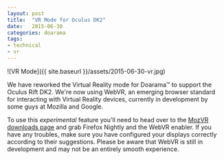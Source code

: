 ```yaml
---
layout: post
title:  "VR Mode for Oculus DK2"
date:   2015-06-30
categories: doarama
tags:
- technical
- vr
---
```


[]()

![VR Mode]({{ site.baseurl }}/assets/2015-06-30-vr.jpg)

We have reworked the Virtual Reality mode for Doarama&trade; to support the Oculus Rift DK2. We're now using WebVR, an emerging browser standard for interacting with Virtual Reality devices, currently in development by some guys at Mozilla and Google.

To use this _experimental_ feature you'll need to head over to the [MozVR downloads page](http://mozvr.com/downloads/) and grab Firefox Nightly and the WebVR enabler. If you have any troubles, make sure you have configured your displays correctly according to their suggestions. Please be aware that WebVR is still in development and may not be an entirely smooth experience.